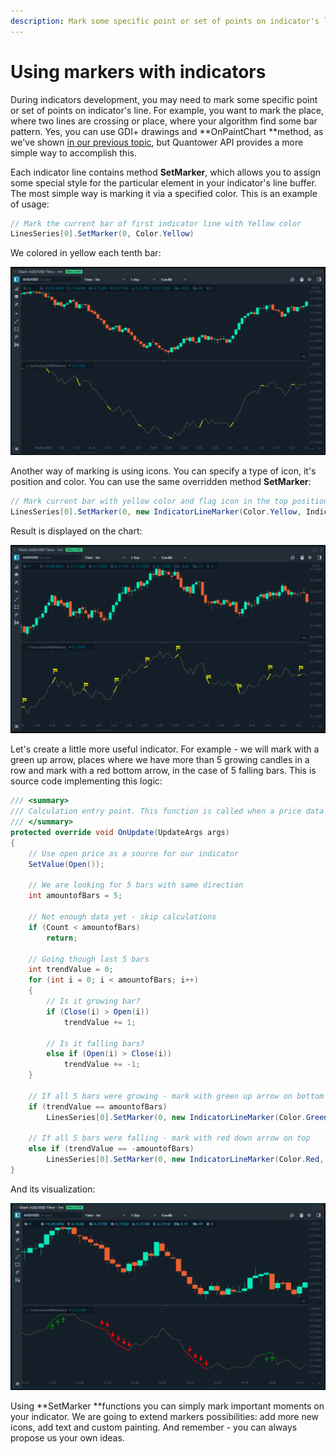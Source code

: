 ```yaml
---
description: Mark some specific point or set of points on indicator's line
---
```


# Using markers with indicators

During indicators development, you may need to mark some specific point or set of points on indicator's line. For example, you want to mark the place, where two lines are crossing or place, where your algorithm find some bar pattern. Yes, you can use GDI+ drawings and **OnPaintChart **method, as we've shown [in our previous topic](indicator-with-custom-painting-gdi.md), but Quantower API provides a more simple way to accomplish this.

Each indicator line contains method **SetMarker**, which allows you to assign some special style for the particular element in your indicator's line buffer. The most simple way is marking it via a specified color. This is an example of usage:

```csharp
// Mark the current bar of first indicator line with Yellow color
LinesSeries[0].SetMarker(0, Color.Yellow)
```

We colored in yellow each tenth bar:

![An example of color marker](../.gitbook/assets/each10.png)

Another way of marking is using icons. You can specify a type of icon, it's position and color. You can use the same overridden method **SetMarker**:

```csharp
// Mark current bar with yellow color and flag icon in the top position
LinesSeries[0].SetMarker(0, new IndicatorLineMarker(Color.Yellow, IndicatorLineMarkerIconType.Flag));
```

Result is displayed on the chart:

![An example of marker with icon](../.gitbook/assets/each10-flag.png)

Let's create a little more useful indicator. For example - we will mark with a green up arrow, places where we have more than 5 growing candles in a row and mark with a red bottom arrow, in the case of 5 falling bars. This is source code implementing this logic:

```csharp
/// <summary>
/// Calculation entry point. This function is called when a price data updates. 
/// </summary>
protected override void OnUpdate(UpdateArgs args)
{
    // Use open price as a source for our indicator
    SetValue(Open());
    
    // We are looking for 5 bars with same direction
    int amountofBars = 5;
            
    // Not enough data yet - skip calculations
    if (Count < amountofBars)
        return;

    // Going though last 5 bars
    int trendValue = 0;
    for (int i = 0; i < amountofBars; i++)
    {
        // Is it growing bar?
        if (Close(i) > Open(i))
            trendValue += 1;
                
        // Is it falling bars?
        else if (Open(i) > Close(i))
            trendValue += -1;
    }

    // If all 5 bars were growing - mark with green up arrow on bottom
    if (trendValue == amountofBars)
        LinesSeries[0].SetMarker(0, new IndicatorLineMarker(Color.Green, bottomIcon: IndicatorLineMarkerIconType.UpArrow));

    // If all 5 bars were falling - mark with red down arrow on top
    else if (trendValue == -amountofBars)
        LinesSeries[0].SetMarker(0, new IndicatorLineMarker(Color.Red, upperIcon: IndicatorLineMarkerIconType.DownArrow));
}
```

And its visualization:

![An indicator that use markers for trends](../.gitbook/assets/full-code.png)

Using **SetMarker **functions you can simply mark important moments on your indicator. We are going to extend markers possibilities: add more new icons, add text and custom painting. And remember - you can always propose us your own ideas.
